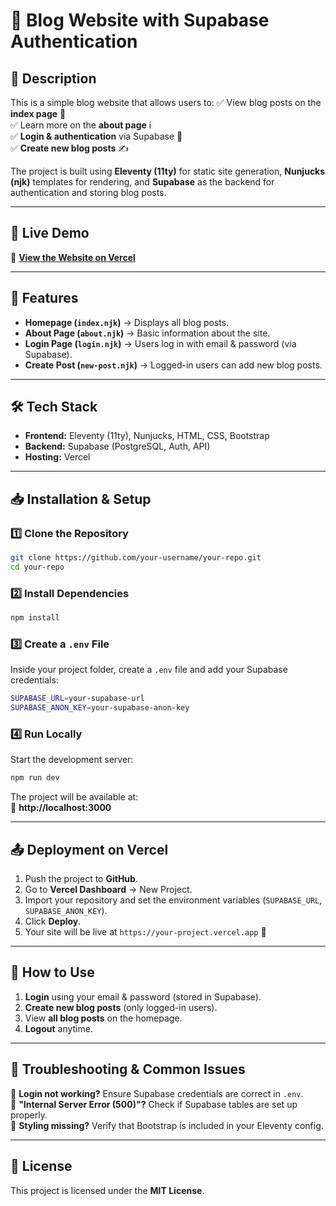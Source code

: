 # 📝 Blog Website with Supabase Authentication

## 📌 Description
This is a simple blog website that allows users to:
✅ View blog posts on the **index page** 📄  
✅ Learn more on the **about page** ℹ️  
✅ **Login & authentication** via Supabase 🔐  
✅ **Create new blog posts** ✍️  

The project is built using **Eleventy (11ty)** for static site generation, **Nunjucks (njk)** templates for rendering, and **Supabase** as the backend for authentication and storing blog posts.  

---

## 🚀 Live Demo
🔗 **[View the Website on Vercel](https://database-dev2-project-git-main-jakob-olives-projects.vercel.app)**  

---

## 📂 Features
- **Homepage (`index.njk`)** → Displays all blog posts.  
- **About Page (`about.njk`)** → Basic information about the site.  
- **Login Page (`login.njk`)** → Users log in with email & password (via Supabase).  
- **Create Post (`new-post.njk`)** → Logged-in users can add new blog posts.  

---

## 🛠 Tech Stack
- **Frontend:** Eleventy (11ty), Nunjucks, HTML, CSS, Bootstrap  
- **Backend:** Supabase (PostgreSQL, Auth, API)  
- **Hosting:** Vercel  

---

## 📥 Installation & Setup  

### 1️⃣ Clone the Repository  
```sh
git clone https://github.com/your-username/your-repo.git
cd your-repo
```

### 2️⃣ Install Dependencies  
```sh
npm install
```

### 3️⃣ Create a `.env` File  
Inside your project folder, create a `.env` file and add your Supabase credentials:  

```sh
SUPABASE_URL=your-supabase-url
SUPABASE_ANON_KEY=your-supabase-anon-key
```

### 4️⃣ Run Locally  
Start the development server:  
```sh
npm run dev
```
The project will be available at:  
🔗 **http://localhost:3000**

---

## 📤 Deployment on Vercel  
1. Push the project to **GitHub**.  
2. Go to **Vercel Dashboard** → New Project.  
3. Import your repository and set the environment variables (`SUPABASE_URL`, `SUPABASE_ANON_KEY`).  
4. Click **Deploy**.  
5. Your site will be live at `https://your-project.vercel.app` 🎉  

---

## 📝 How to Use  
1. **Login** using your email & password (stored in Supabase).  
2. **Create new blog posts** (only logged-in users).  
3. View **all blog posts** on the homepage.  
4. **Logout** anytime.  

---

## 🐞 Troubleshooting & Common Issues  
🔹 **Login not working?** Ensure Supabase credentials are correct in `.env`.  
🔹 **"Internal Server Error (500)"?** Check if Supabase tables are set up properly.  
🔹 **Styling missing?** Verify that Bootstrap is included in your Eleventy config.  

---

## 📜 License  
This project is licensed under the **MIT License**.  
